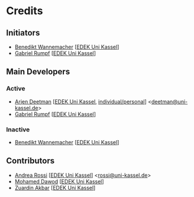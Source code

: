 # Credits

## Initiators

- [Benedikt Wannemacher](https://github.com/BenediktWannemacher) [[EDEK Uni Kassel](http://edek.uni-kassel.de/)]
- [Gabriel Rumpf](https://github.com/GabrielRumpf) [[EDEK Uni Kassel](http://edek.uni-kassel.de/)]

## Main Developers

### Active
- [Arjen Deetman](https://github.com/arjendeetman) [[EDEK Uni Kassel](http://edek.uni-kassel.de/), [individual/personal](http://www.arjendeetman.nl)] <<deetman@uni-kassel.de>>
- [Gabriel Rumpf](https://github.com/GabrielRumpf) [[EDEK Uni Kassel](http://edek.uni-kassel.de/)]

### Inactive
- [Benedikt Wannemacher](https://github.com/BenediktWannemacher) [[EDEK Uni Kassel](http://edek.uni-kassel.de/)]

## Contributors

- [Andrea Rossi](https://github.com/ar0551) [[EDEK Uni Kassel](http://edek.uni-kassel.de/)] <<rossi@uni-kassel.de>>
- [Mohamed Dawod](https://github.com/dawodx) [[EDEK Uni Kassel](http://edek.uni-kassel.de/)]
- [Zuardin Akbar](https://github.com/zuardinakbar) [[EDEK Uni Kassel](http://edek.uni-kassel.de/)]
